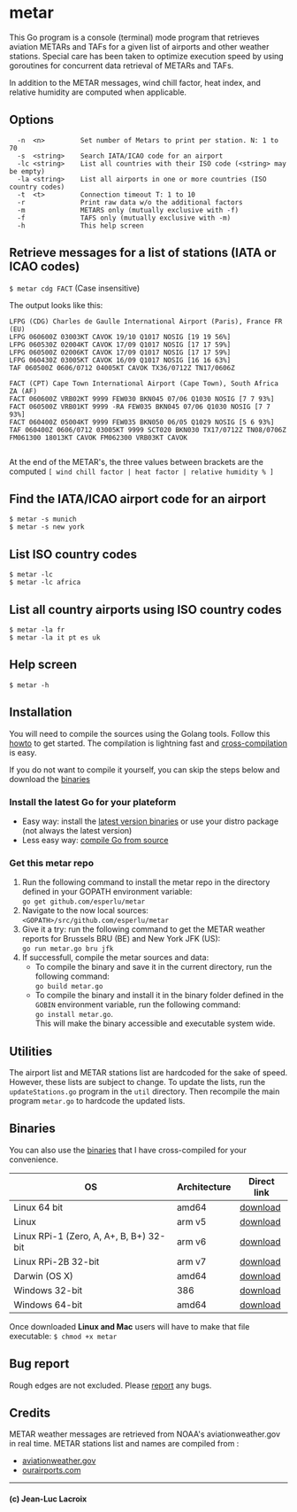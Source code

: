# metar

This Go program is a console (terminal) mode program that retrieves aviation METARs and TAFs for a given list of airports and other weather stations. Special care has been taken to optimize execution speed by using goroutines for concurrent data retrieval of METARs and TAFs.

In addition to the METAR messages, wind chill factor, heat index, and relative humidity are computed when applicable.

## Options

```
  -n  <n>         Set number of Metars to print per station. N: 1 to 70
  -s  <string>    Search IATA/ICAO code for an airport
  -lc <string>    List all countries with their ISO code (<string> may be empty)
  -la <string>    List all airports in one or more countries (ISO country codes)
  -t  <t>         Connection timeout T: 1 to 10
  -r              Print raw data w/o the additional factors
  -m              METARS only (mutually exclusive with -f)
  -f              TAFS only (mutually exclusive with -m)
  -h              This help screen
```

## Retrieve messages for a list of stations (IATA or ICAO codes)

```$ metar cdg FACT``` (Case insensitive)

The output looks like this:

```
LFPG (CDG) Charles de Gaulle International Airport (Paris), France FR (EU)
LFPG 060600Z 03003KT CAVOK 19/10 Q1017 NOSIG [19 19 56%]
LFPG 060530Z 02004KT CAVOK 17/09 Q1017 NOSIG [17 17 59%]
LFPG 060500Z 02006KT CAVOK 17/09 Q1017 NOSIG [17 17 59%]
LFPG 060430Z 03005KT CAVOK 16/09 Q1017 NOSIG [16 16 63%]
TAF 060500Z 0606/0712 04005KT CAVOK TX36/0712Z TN17/0606Z

FACT (CPT) Cape Town International Airport (Cape Town), South Africa ZA (AF)
FACT 060600Z VRB02KT 9999 FEW030 BKN045 07/06 Q1030 NOSIG [7 7 93%]
FACT 060500Z VRB01KT 9999 -RA FEW035 BKN045 07/06 Q1030 NOSIG [7 7 93%]
FACT 060400Z 05004KT 9999 FEW035 BKN050 06/05 Q1029 NOSIG [5 6 93%]
TAF 060400Z 0606/0712 03005KT 9999 SCT020 BKN030 TX17/0712Z TN08/0706Z FM061300 18013KT CAVOK FM062300 VRB03KT CAVOK


```

At the end of the METAR's, the three values between brackets are the computed  ```[ wind chill factor | heat factor | relative humidity % ]```

## Find the IATA/ICAO airport code for an airport

```
$ metar -s munich
$ metar -s new york
```

## List ISO country codes

```
$ metar -lc
$ metar -lc africa

```

## List all country airports using ISO country codes
```
$ metar -la fr
$ metar -la it pt es uk
```
## Help screen

```$ metar -h```

## Installation

You will need to compile the sources using the Golang tools. Follow this [howto](https://go.dev/doc/tutorial/compile-install) to get started. The compilation is lightning fast and [cross-compilation](http://dave.cheney.net/2015/08/22/cross-compilation-with-go-1-5) is easy.

If you do not want to compile it yourself, you can skip the steps below and download the [binaries](#binaries)

### Install the latest Go for your plateform

* Easy way: install the [latest version binaries](https://golang.org/dl/) or use your distro package (not always the latest version)
* Less easy way: [compile Go from source](https://golang.org/doc/install/source)

### Get this metar repo

1. Run the following command to install the metar repo in the directory defined in your GOPATH environment variable:  
`go get github.com/esperlu/metar` 
2. Navigate to the now local sources: `<GOPATH>/src/github.com/esperlu/metar`
3. Give it a try: run the following command to get the METAR weather reports for Brussels BRU (BE) and New York JFK (US):  
`go run metar.go bru jfk`
4. If successfull, compile the metar sources and data:
    * To compile the binary and save it in the current directory, run the following command:  
    `go build metar.go`
    * To compile the binary and install it in the binary folder defined in the `GOBIN` environment variable, run the following command:  
    `go install metar.go`.  
    This will make the binary accessible and executable system wide.

## Utilities

The airport list and METAR stations list are hardcoded for the sake of speed. However, these lists are subject to change. To update the lists, run the `updateStations.go` program in the `util` directory. Then recompile the main program `metar.go` to hardcode the updated lists.

## Binaries

You can also use the [binaries](https://github.com/esperlu/metarBin) that I have cross-compiled for your convenience.

OS | Architecture | Direct link
------------ | ----------- | -------------
Linux 64 bit| amd64 | [download](https://github.com/esperlu/metarBin/blob/master/linux/amd64/metar?raw=true)
Linux | arm v5 | [download](https://github.com/esperlu/metarBin/blob/master/linux/arm5/metar?raw=true)
Linux RPi-1 (Zero, A, A+, B, B+) 32-bit| arm v6 | [download](https://github.com/esperlu/metarBin/blob/master/linux/arm6/metar?raw=true)
Linux RPi-2B 32-bit | arm v7 | [download](https://github.com/esperlu/metarBin/blob/master/linux/arm7/metar?raw=true)
Darwin (OS X) | amd64 | [download](https://github.com/esperlu/metarBin/blob/master/darwin/amd64/metar?raw=true)
Windows 32-bit| 386 | [download](https://github.com/esperlu/metarBin/blob/master/windows/386/metar.exe?raw=true)
Windows 64-bit| amd64 | [download](https://github.com/esperlu/metarBin/blob/master/windows/amd64/metar.exe?raw=true)

Once downloaded **Linux and Mac** users will have to make that file executable: `$ chmod +x metar`

## Bug report
Rough edges are not excluded. Please [report](https://github.com/esperlu/metar/issues) any bugs.

## Credits
METAR weather messages are retrieved from NOAA's aviationweather.gov in real time.
METAR stations list and names are compiled from :
* [aviationweather.gov](https://www.aviationweather.gov/docs/metar/stations.txt)
* [ourairports.com](https://ourairports.com/data/airports.csv)

---
#### (c) Jean-Luc Lacroix

